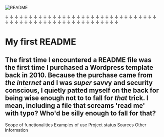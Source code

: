 
![README](https://media.giphy.com/media/Em78SsD46oFeo/giphy.gif)


&darr;
&darr;
&darr;
&darr;
&darr;
&darr;
&darr;
&darr;
&darr;
&darr;
&darr;
&darr;
&darr;
&darr;
&darr;
&darr;
&darr;
&darr;
&darr;
&darr;
&darr;
&darr;
&darr;
&darr;
&darr;
&darr;
&darr;
&darr;
&darr;
&darr;
&darr;
&darr;
&darr;
&darr;
&darr;
&darr;
&darr;
&darr;
&darr;
&darr;
&darr;
&darr;
&darr;
&darr;
&darr;
&darr;
&darr;
&darr;
&darr;
&darr;
&darr;
&darr;
&darr;
&darr;
&darr;
&darr;


My first README
=====================

The first time I encountered a README file was the first time I purchased a Wordpress template back in 2010. Because the purchase came from _the internet_ and I was _super_ savvy and security conscious, I quietly patted myself on the back for being wise enough not to to fall for ***that*** trick. I mean, including a file that screams 'read me' with typo? Who'd be silly enough to fall for that?  
----------------------



Scope of functionalities 
Examples of use
Project status 
Sources
Other information

